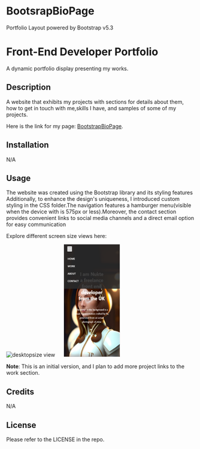 # BootsrapBioPage
Portfolio Layout powered by Bootstrap v5.3

# Front-End Developer Portfolio

A dynamic portfolio display presenting my works.

## Description

A website that exhibits my projects with sections for details about them, how to get in touch with me,skills I have, and samples of some of my projects.

Here is the link for my page:
[BootstrapBioPage](https://nukte-y.github.io/Bootstrap-Portfolio/).

## Installation
N/A

## Usage

The website was created using the Bootstrap library and its styling features Additionally, to enhance the design's uniqueness, I introduced custom styling in the CSS folder.The navigation features a hamburger menu(visible when the device with is 575px or less).Moreover, the contact section provides convenient links to social media channels and a direct email option for easy communication

Explore different screen size views here:

<div style="text-align:left;">
  <p float="left">
  <img src="./images/desktop.png" alt="desktopsize view" height="500px" width="400px" style="margin-right: 20px;"/>
  <img src="./images/Mobile.PNG" alt="max 600px view"height="300px" width="150px"/>
</div>

**Note**: This is an initial version, and I plan to add more project links to the work section.

## Credits
N/A

## License
Please refer to the LICENSE in the repo.
